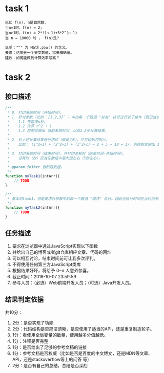 # task 1

```
已知 f(n), n是自然数，
当n=1时，f(n) = 2;
当n>1时，f(n) = 2*f(n-1)+3*2^(n-1)
当 n = 10000 时 ， f(n)是?

说明："^" 为 Math.pow() 的含义。
要求：结果是一个天文数值，需要精确值。
建议：如何能做到计算效率最高？
```

# task 2

## 接口描述

```js
/**
 * 0. 打印系统时间（开始时间）。
 * 1. 针对参数（比如 `[1,2,3]` ）中的每一个数值 "并发" 执行进行以下操作（假设当前数值为n）：
 *    1.1 先暂停n秒。
 *    1.2 计算 n^2 + 1
 *    1.3 控制台输出 当前系统时间，以及1.2步计算结果。
 *
 * 2. 对上述计算结果进行求和（假设为S），并打印到控制台。
 *    比如： (1^2+1) + (2^2+1) + (3^2+1) = 2 + 5 + 10 = 17。则控制台输出 17。
 *
 * 3. 打印系统时间（结束时间），并打印总耗时（结束时间-开始时间）。
 *    总耗时（秒）应当在数组中最大值左右（3秒左右）。
 *
 * @param intArr 自然数数组。
 */
function myTask1(intArr){
    // TODO
}

/**
 * 基本同task1，但是要求针参数中的每一个数值 "顺序" 执行。因此总执行时间应当约为参数数组的 SUM 和（秒）。
 */
function myTask2(intArr){
    // TODO
}
```

## 任务描述

1. 要求在浏览器中通过JavaScript实现以下函数
1. 并给出自己的博客或者git仓库相应文章、代码的网址
1. 可以相互讨论，结束时间前可让我多次评判。
1. 不得使用任何第三方JavaScript类库
1. 根据结果好坏，将给予 0~n 人意外惊喜。
1. 截止时间：2016-10-07 23:59:59
1. 参与人员：（必选）Web前端开发人员；（可选）Java开发人员。

## 结果判定依据
共10分：

1. 2分：是否实现了功能
1. 2分：代码结构是否简洁清晰，是否使用了适当的API，还是重复制造轮子。
1. 1分：看使用全局变量的数量，使用越多分值越低。
1. 1分：注释是否完整
1. 1分：是否给出了足够的参考文档的链接
1. 1分：参考文档是否权威（比如是否是百度的中文博文，还是MDN等文章、API，还是stackoverflow等上的问答 等）
1. 2分：是否有自己的总结，总结是否深刻

